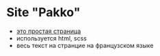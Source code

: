 # Site "Pakko"
- [это простая страница](anshink.github.io/pakko-site/)
- используется html, scss
- весь текст на странцие на французском языке
